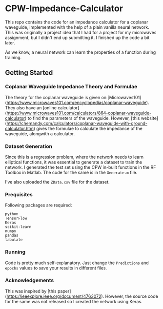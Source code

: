 # CPW-Impedance-Calculator
This repo contains the code for an impedance calculator for a coplanar waveguide, implemented with the help of a plain vanilla neural network. This was originally a project idea that I had for a project for my microwaves assignment, but I didn't end up submitting it. I finished up the code a bit later. 

As we know, a neural network can learn the properties of a function during training. 

## Getting Started 

### Coplanar Waveguide Impedance Theory and Formulae
The theory for the coplanar waveguide is given on [Microwaves101] (https://www.microwaves101.com/encyclopedias/coplanar-waveguide). They also have an [online calculator] (https://www.microwaves101.com/calculators/864-coplanar-waveguide-calculator) to find the parameters of the waveguide. However, [this website] (https://chemandy.com/calculators/coplanar-waveguide-with-ground-calculator.htm) gives the formulae to calculate the impedance of the waveguide, alongwith a calculator. 

### Dataset Generation
Since this is a regression problem, where the network needs to learn elliptical functions, it was essential to generate a dataset to train the network. I generated the test set using the CPW in-built functions in the RF Toolbox in Matlab. The code for the same is in the ```Generate.m``` file.

I've also uploaded the ```ZData.csv``` file for the dataset. 

### Prequisites
Following packages are required:
```
python 
TensorFlow
Keras
scikit-learn
numpy
pandas
tabulate
```

### Running 

Code is pretty much self-explanatory. Just change the ```Predictions``` and ```epochs``` values to save your results in different files.  


### Acknowledgements
This was inspired by [this paper] (https://ieeexplore.ieee.org/document/4763072). However, the source code for the same was not released so I created the network using Keras. 
